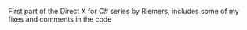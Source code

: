 First part of the Direct X for C# series by Riemers, includes some of my fixes and comments in the code
